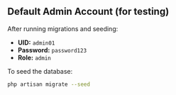 ## Default Admin Account (for testing)

After running migrations and seeding:

- **UID:** `admin01`
- **Password:** `password123`
- **Role:** `admin`

To seed the database:

```bash
php artisan migrate --seed
